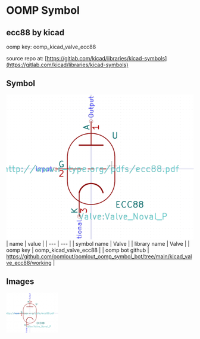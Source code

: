 # OOMP Symbol  
## ecc88  by kicad  
  
oomp key: oomp_kicad_valve_ecc88  
  
source repo at: [https://gitlab.com/kicad/libraries/kicad-symbols](https://gitlab.com/kicad/libraries/kicad-symbols)  
## Symbol  
  
[![working.png](working_600.png)](working.png)  
| name | value | 
| --- | --- | 
| symbol name | Valve | 
| library name | Valve | 
| oomp key | oomp_kicad_valve_ecc88 | 
| oomp bot github | https://github.com/oomlout/oomlout_oomp_symbol_bot/tree/main/kicad_valve_ecc88/working | 
## Images  
  
[![working.png](working_140.png)](working.png)  
